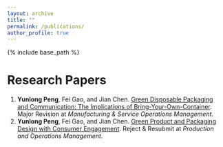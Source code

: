 ```yaml
---
layout: archive
title: ""
permalink: /publications/
author_profile: true
---
```

{% include base_path %} 

# Research Papers
1. **Yunlong Peng**, Fei Gao, and Jian Chen. [Green Disposable Packaging and Communication: The Implications of Bring-Your-Own-Container](https://papers.ssrn.com/sol3/papers.cfm?abstract_id=3888378). Major Revision at *Manufacturing & Service Operations Management*.
1. **Yunlong Peng**, Fei Gao, and Jian Chen. [Green Product and Packaging Design with Consumer Engagement](https://papers.ssrn.com/sol3/papers.cfm?abstract_id=3679449). Reject & Resubmit at *Production and Operations Management*.



<!-- {% if author.googlescholar %}
  You can also find my articles on <u><a href="{{author.googlescholar}}">my Google Scholar profile</a>.</u>
{% endif %}

{% include base_path %}

{% for post in site.publications reversed %}
  {% include archive-single.html %}
{% endfor %}
 -->

